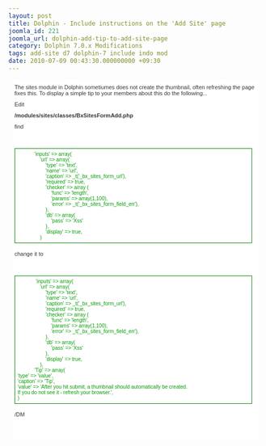 ```yaml
---
layout: post
title: Dolphin - Include instructions on the 'Add Site' page
joomla_id: 221
joomla_url: dolphin-add-tip-to-add-site-page
category: Dolphin 7.0.x Modifications
tags: add-site d7 dolphin-7 include indo mod
date: 2010-07-09 00:43:30.000000000 +09:30
---
```

<div style="color: #333333; font-family: Verdana, Arial; font-size: 11px; background-image: initial; background-attachment: initial; background-origin: initial; background-clip: initial; background-color: #ffffff; padding: 4px; margin: 8px;">
<p style="padding-top: 5px; padding-right: 0px; padding-bottom: 5px; padding-left: 0px; margin: 0px;">The sites module in Dolphin sometiumes does not create the thumbnail, often refreshing the page fixes this.&nbsp;To display a simple tip to your members about this do the following...</p>
<p style="padding-top: 5px; padding-right: 0px; padding-bottom: 5px; padding-left: 0px; margin: 0px;">Edit</p>
<p style="padding-top: 5px; padding-right: 0px; padding-bottom: 5px; padding-left: 0px; margin: 0px;"><strong>/modules/sites/classes/BxSitesFormAdd.php</strong></p>
<p style="padding-top: 5px; padding-right: 0px; padding-bottom: 5px; padding-left: 0px; margin: 0px;">find</p>
<p style="padding-top: 5px; padding-right: 0px; padding-bottom: 5px; padding-left: 0px; margin: 0px;">&nbsp;</p>
<pre style="color: #009900; font-family: Verdana, Arial, Helvetica, sans-serif; font-size: 10px; margin-top: 10px; margin-right: 10px; margin-bottom: 10px; margin-left: 0px; background-color: white; display: block; padding: 5px; border: 1px solid green;">&nbsp;&nbsp; &nbsp; &nbsp; &nbsp; &nbsp; &nbsp;'inputs' =&gt; array(<br>&nbsp;&nbsp; &nbsp; &nbsp; &nbsp; &nbsp; &nbsp; &nbsp; &nbsp;'url' =&gt; array(<br>&nbsp;&nbsp; &nbsp; &nbsp; &nbsp; &nbsp; &nbsp; &nbsp; &nbsp; &nbsp; &nbsp;'type' =&gt; 'text',<br>&nbsp;&nbsp; &nbsp; &nbsp; &nbsp; &nbsp; &nbsp; &nbsp; &nbsp; &nbsp; &nbsp;'name' =&gt; 'url',<br>&nbsp;&nbsp; &nbsp; &nbsp; &nbsp; &nbsp; &nbsp; &nbsp; &nbsp; &nbsp; &nbsp;'caption' =&gt; _t('_bx_sites_form_url'),<br>&nbsp;&nbsp; &nbsp; &nbsp; &nbsp; &nbsp; &nbsp; &nbsp; &nbsp; &nbsp; &nbsp;'required' =&gt; true,<br>&nbsp;&nbsp; &nbsp; &nbsp; &nbsp; &nbsp; &nbsp; &nbsp; &nbsp; &nbsp; &nbsp;'checker' =&gt; array (<br>&nbsp;&nbsp; &nbsp; &nbsp; &nbsp; &nbsp; &nbsp; &nbsp; &nbsp; &nbsp; &nbsp; &nbsp; &nbsp;'func' =&gt; 'length',<br>&nbsp;&nbsp; &nbsp; &nbsp; &nbsp; &nbsp; &nbsp; &nbsp; &nbsp; &nbsp; &nbsp; &nbsp; &nbsp;'params' =&gt; array(1,100),<br>&nbsp;&nbsp; &nbsp; &nbsp; &nbsp; &nbsp; &nbsp; &nbsp; &nbsp; &nbsp; &nbsp; &nbsp; &nbsp;'error' =&gt; _t('_bx_sites_form_field_err'),<br>&nbsp;&nbsp; &nbsp; &nbsp; &nbsp; &nbsp; &nbsp; &nbsp; &nbsp; &nbsp; &nbsp;),<br>&nbsp;&nbsp; &nbsp; &nbsp; &nbsp; &nbsp; &nbsp; &nbsp; &nbsp; &nbsp; &nbsp;'db' =&gt; array(<br>&nbsp;&nbsp; &nbsp; &nbsp; &nbsp; &nbsp; &nbsp; &nbsp; &nbsp; &nbsp; &nbsp; &nbsp; &nbsp;'pass' =&gt; 'Xss'<br>&nbsp;&nbsp; &nbsp; &nbsp; &nbsp; &nbsp; &nbsp; &nbsp; &nbsp; &nbsp; &nbsp;),<br>&nbsp;&nbsp; &nbsp; &nbsp; &nbsp; &nbsp; &nbsp; &nbsp; &nbsp; &nbsp; &nbsp;'display' =&gt; true,<br>&nbsp;&nbsp; &nbsp; &nbsp; &nbsp; &nbsp; &nbsp; &nbsp; &nbsp;)</pre>
<p style="padding-top: 5px; padding-right: 0px; padding-bottom: 5px; padding-left: 0px; margin: 0px;">change it to</p>
<p style="padding-top: 5px; padding-right: 0px; padding-bottom: 5px; padding-left: 0px; margin: 0px;">&nbsp;</p>
<pre style="color: #009900; font-family: Verdana, Arial, Helvetica, sans-serif; font-size: 10px; margin-top: 10px; margin-right: 10px; margin-bottom: 10px; margin-left: 0px; background-color: white; display: block; padding: 5px; border: 1px solid green;">&nbsp;&nbsp; &nbsp; &nbsp; &nbsp; &nbsp; &nbsp; 'inputs' =&gt; array(<br>&nbsp;&nbsp; &nbsp; &nbsp; &nbsp; &nbsp; &nbsp; &nbsp; &nbsp;'url' =&gt; array(<br>&nbsp;&nbsp; &nbsp; &nbsp; &nbsp; &nbsp; &nbsp; &nbsp; &nbsp; &nbsp; &nbsp;'type' =&gt; 'text',<br>&nbsp;&nbsp; &nbsp; &nbsp; &nbsp; &nbsp; &nbsp; &nbsp; &nbsp; &nbsp; &nbsp;'name' =&gt; 'url',<br>&nbsp;&nbsp; &nbsp; &nbsp; &nbsp; &nbsp; &nbsp; &nbsp; &nbsp; &nbsp; &nbsp;'caption' =&gt; _t('_bx_sites_form_url'),<br>&nbsp;&nbsp; &nbsp; &nbsp; &nbsp; &nbsp; &nbsp; &nbsp; &nbsp; &nbsp; &nbsp;'required' =&gt; true,<br>&nbsp;&nbsp; &nbsp; &nbsp; &nbsp; &nbsp; &nbsp; &nbsp; &nbsp; &nbsp; &nbsp;'checker' =&gt; array (<br>&nbsp;&nbsp; &nbsp; &nbsp; &nbsp; &nbsp; &nbsp; &nbsp; &nbsp; &nbsp; &nbsp; &nbsp; &nbsp;'func' =&gt; 'length',<br>&nbsp;&nbsp; &nbsp; &nbsp; &nbsp; &nbsp; &nbsp; &nbsp; &nbsp; &nbsp; &nbsp; &nbsp; &nbsp;'params' =&gt; array(1,100),<br>&nbsp;&nbsp; &nbsp; &nbsp; &nbsp; &nbsp; &nbsp; &nbsp; &nbsp; &nbsp; &nbsp; &nbsp; &nbsp;'error' =&gt; _t('_bx_sites_form_field_err'),<br>&nbsp;&nbsp; &nbsp; &nbsp; &nbsp; &nbsp; &nbsp; &nbsp; &nbsp; &nbsp; &nbsp;),<br>&nbsp;&nbsp; &nbsp; &nbsp; &nbsp; &nbsp; &nbsp; &nbsp; &nbsp; &nbsp; &nbsp;'db' =&gt; array(<br>&nbsp;&nbsp; &nbsp; &nbsp; &nbsp; &nbsp; &nbsp; &nbsp; &nbsp; &nbsp; &nbsp; &nbsp; &nbsp;'pass' =&gt; 'Xss'<br>&nbsp;&nbsp; &nbsp; &nbsp; &nbsp; &nbsp; &nbsp; &nbsp; &nbsp; &nbsp; &nbsp;),<br>&nbsp;&nbsp; &nbsp; &nbsp; &nbsp; &nbsp; &nbsp; &nbsp; &nbsp; &nbsp; &nbsp;'display' =&gt; true,<br>&nbsp;&nbsp; &nbsp; &nbsp; &nbsp; &nbsp; &nbsp; &nbsp; &nbsp;), &nbsp; &nbsp; &nbsp; &nbsp; &nbsp; &nbsp; &nbsp; &nbsp;<br> &nbsp; &nbsp; &nbsp; &nbsp; &nbsp; &nbsp;'Tip' =&gt; array(<br>'type' =&gt; 'value',<br>'caption' =&gt; 'Tip',<br>'value' =&gt; 'After you hit submit, a thumbnail should automatically be created. <br>If you do not see it - refresh your browser.',<br>)</pre>
<p style="padding-top: 5px; padding-right: 0px; padding-bottom: 5px; padding-left: 0px; margin: 0px;">/DM</p>
<p>&nbsp;</p>
</div>
